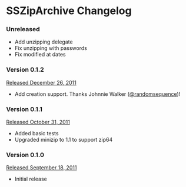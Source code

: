 # SSZipArchive Changelog

### Unreleased

* Add unzipping delegate
* Fix unzipping with passwords
* Fix modified at dates

### Version 0.1.2

[Released December 26, 2011](https://github.com/samsoffes/sskeychain/tree/0.1.2)

* Add creation support. Thanks Johnnie Walker ([@randomsequence](https://github.com/randomsequence))!

### Version 0.1.1

[Released October 31, 2011](https://github.com/samsoffes/sskeychain/tree/0.1.1)

* Added basic tests
* Upgraded minizip to 1.1 to support zip64

### Version 0.1.0

[Released September 18, 2011](https://github.com/samsoffes/sskeychain/tree/0.1.0)

* Initial release
